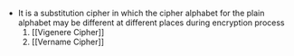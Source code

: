 - It is a substitution cipher in which the cipher alphabet for the plain alphabet may be different at different places during encryption process
	1. [[Vigenere Cipher]]
	2. [[Vername Cipher]]
